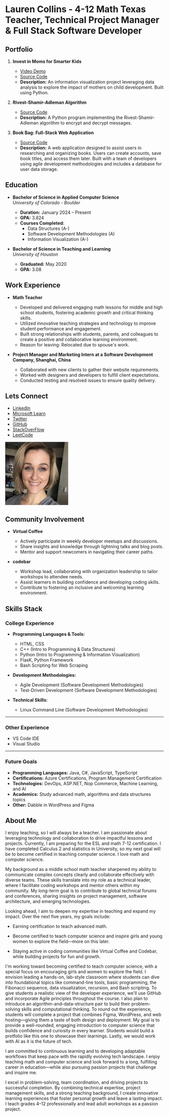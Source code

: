 # Lauren Collins - 4-12 Math Texas Teacher, Technical Project Manager & Full Stack Software Developer 

## Portfolio

1. **Invest in Moms for Smarter Kids**  
   - [Video Demo](https://youtu.be/_CuoAfAozsQ?si=tFwzSCvvpoZATqCe)  
   - [Source Code](https://github.com/LaurenC2022/-Invest-in-Moms-for-Smarter-Kids.git)  
   - **Description:** An information visualization project leveraging data analysis to explore the impact of mothers on child development. Built using Python.  

2. **Rivest-Shamir-Adleman Algorithm**  
   - [Source Code](https://github.com/LaurenC2022/encryption_RSA)  
   - **Description:** A Python program implementing the Rivest-Shamir-Adleman algorithm to encrypt and decrypt messages.  

3. **Book Bag: Full-Stack Web Application**  
   - [Source Code](https://github.com/LaurenC2022/Team_6_Group_Project.git)  
   - **Description:** A web application designed to assist users in researching and organizing books. Users can create accounts, save book titles, and access them later. Built with a team of developers using agile development methodologies and includes a database for user data storage. 

## Education

- **Bachelor of Science in Applied Computer Science**  
  *University of Colorado - Boulder*  
  - **Duration:** January 2024 – Present  
  - **GPA:** 3.824  
  - **Courses Completed:**  
    - Data Structures (A-)  
    - Software Development Methodologies (A)  
    - Information Visualization (A-)  

- **Bachelor of Science in Teaching and Learning**  
  *University of Houston*  
  - **Graduated:** May 2020  
  - **GPA:** 3.08  

## Work Experience

- **Math Teacher**  
  - Developed and delivered engaging math lessons for middle and high school students, fostering academic growth and critical thinking skills.  
  - Utilized innovative teaching strategies and technology to improve student performance and engagement.  
  - Built strong relationships with students, parents, and colleagues to create a positive and collaborative learning environment.  
  - Reason for leaving: Relocated due to spouse's work.
 
- **Project Manager and Marketing Intern at a Software Development Company, Shanghai, China**  
  - Collaborated with new clients to gather their website requirements.
  - Worked with designers and developers to fulfill client expectations. 
  - Conducted testing and resolved issues to ensure quality delivery.  

## Lets Connect 

- [LinkedIn](https://www.linkedin.com/in/laurencollins1190/)
- [Microsoft Learn](https://learn.microsoft.com/en-us/users/laurencollins-7920/)
- [Twitter](https://twitter.com/Home_At_Heart_)
- [GitHub](https://github.com/LaurenC2022)
- [StackOverFlow](https://stackoverflow.com/users/17926621/lauren-collins)
- [LeetCode](https://leetcode.com/u/NWsbAqZV89/)

<img src="./images/lauren-collins-logo.png" alt="Profile Picture" width="200" height="200"> 

## Community Involvement  

- **Virtual Coffee**  
  - Actively participate in weekly developer meetups and discussions.  
  - Share insights and knowledge through lightning talks and blog posts.  
  - Mentor and support newcomers in navigating their career paths.  

- **codebar**  
  - Workshop lead, collaborating with organization leadership to tailor workshops to attendee needs.  
  - Assist learners in building confidence and developing coding skills.  
  - Contribute to fostering an inclusive and welcoming learning environment.  

## Skills Stack

### College Experience  

- **Programming Languages & Tools:**  
  - HTML, CSS  
  - C++ (Intro to Programming & Data Structures)  
  - Python (Intro to Programming & Information Visualization)  
  - FlasK, Python Framework  
  - Bash Scripting for Web Scraping

- **Development Methodologies:**  
  - Agile Development (Software Development Methodologies)  
  - Test-Driven Development (Software Development Methodologies)  

- **Technical Skills:**  
  - Linux Command Line (Software Development Methodologies)  

---

### Other Experience  

- VS Code IDE  
- Visual Studio  

---

### Future Goals  

- **Programming Languages:** Java, C#, JavaScript, TypeScript  
- **Certifications:** Azure Certifications, Program Management Certification  
- **Technologies:** DevOps, ASP.NET, Nop Commerce, Machine Learning, and AI
- **Academics:** Study advanced math, algorithms and data structures topics
- **Other:** Dabble in WordPress and Figma  

## About Me 

I enjoy teaching, so I will always be a teacher. I am passionate about leveraging technology and collaboration to drive impactful lessons and projects. Currently, I am preparing for the ESL and math 7-12 certification. I have completed Calculus 2 and statistics in University, so my next goal will be to become certified in teaching computer science. I love math and computer science. 

My background as a middle school math teacher sharpened my ability to communicate complex concepts clearly and collaborate effectively with diverse teams. These skills translate into my role as a technical leader, where I facilitate coding workshops and mentor others within my community. My long-term goal is to contribute to global technical forums and conferences, sharing insights on project management, software architecture, and emerging technologies.

Looking ahead, I aim to deepen my expertise in teaching and expand my impact. Over the next five years, my goals include:

- Earning certification to teach advanced math.

- Become certified to teach computer science and inspire girls and young women to explore the field—more on this later.

- Staying active in coding communities like Virtual Coffee and Codebar, while building projects for fun and growth.

I'm working toward becoming certified to teach computer science, with a special focus on encouraging girls and women to explore the field. I envision leading a hands-on, lab-style classroom where students can dive into foundational topics like command-line tools, basic programming, the Fibonacci sequence, data visualization, recursion, and Bash scripting. To give students a realistic view of the developer experience, we'll use GitHub and incorporate Agile principles throughout the course. I also plan to introduce an algorithm-and-data-structure pair to build their problem-solving skills and computational thinking. To round out the experience, students will complete a project that combines Figma, WordPress, and web hosting—giving them a taste of both design and deployment. My goal is to provide a well-rounded, engaging introduction to computer science that builds confidence and curiosity in every learner. Students would build a protfolio like this one to showcase their learnings. Lastly, we would work with AI as it is the future of tech. 

I am committed to continuous learning and to developing adaptable workflows that keep pace with the rapidly evolving tech landscape. I enjoy teaching math and computer science and look forward to a long, fulfilling career in education—while also pursuing passion projects that challenge and inspire me.

I excel in problem-solving, team coordination, and driving projects to successful completion. By combining technical expertise, project management skills, and a strong teaching background, I create innovative learning experiences that foster personal growth and leave a lasting impact. I teach grades 4–12 professionally and lead adult workshops as a passion project.
    
